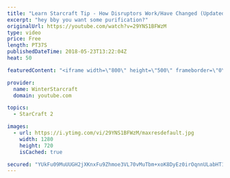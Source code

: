 ```yaml
---
title: "Learn Starcraft Tip - How Disruptors Work/Have Changed (Updated Patch 4.0 2018)"
excerpt: "hey bby you want some purification?"
originalUrl: https://youtube.com/watch?v=29YNS1BFWzM
type: video
price: Free
length: PT37S
publishedDateTime: 2018-05-23T13:22:04Z
heat: 50

featuredContent: "<iframe width=\"800\" height=\"500\" frameborder=\"0\" src=\"https://www.youtube.com/embed/29YNS1BFWzM\" allow=\"accelerometer; autoplay; encrypted-media; gyroscope; picture-in-picture\" allowfullscreen></iframe>"

provider:
  name: WinterStarcraft
  domain: youtube.com

topics:
  - StarCraft 2

images:
  - url: https://i.ytimg.com/vi/29YNS1BFWzM/maxresdefault.jpg
    width: 1280
    height: 720
    isCached: true

secured: "YUkFu09MuUUGH2jXKnxFu9Zhmoe3VL70vMuTbm+xoK8DyEz0irOqnnULabHT1MxEqWDytqTw2qoBWnLVqi997bwK/Gr/S4KAz2hAmvnbcxY77xJ6QjMZG2wZ1jXmSA2Rs/qI6vbe7FzSMc45oTWzOpWgX4sXb4aQX3mQr6QtpkYMw9+7i3bYk+Gj7e7ZGAUM1cBkTkSi/OJZJX2kbOWjhtgKaZ02D/UJhfZ6BDQQf6fpLFl+cvYb1fDOtU5bBeCSXNm0eTWby0P3mH8Gr9c5CgYxa3Ux02lzurRupJlkEBwwCJsaBgsynyEsIQnu2NOXynhXVsjnd9Kq68eciJAtIBvF95K2xPqys1VgZbXOm+2RKT2tFVgRuWQdqrdrkgrONsjZ38n1pPaPlRK1JuIv58c5VnNUCuwXvMurVSGSwns=;avwOzOdhhR1EB37wwKQtqQ=="
---
```



